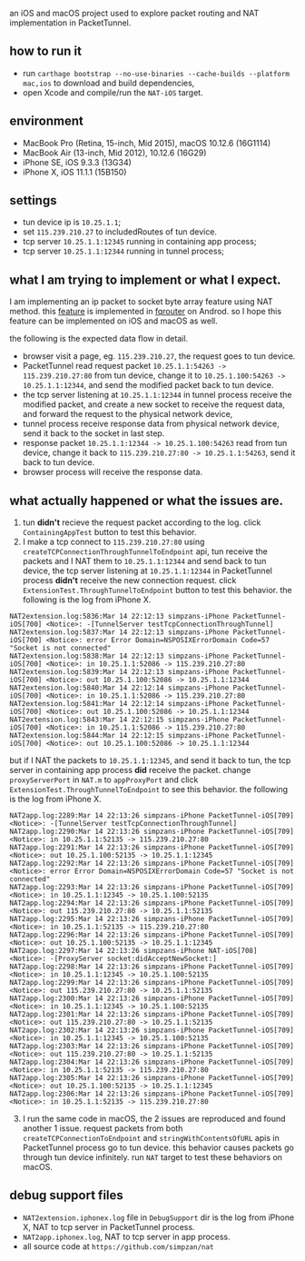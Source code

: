 an iOS and macOS project used to explore packet routing and NAT implementation in PacketTunnel.

## how to run it
- run `carthage bootstrap --no-use-binaries --cache-builds --platform mac,ios` to download and build dependencies,
- open Xcode and compile/run the `NAT-iOS` target.

## environment
- MacBook Pro (Retina, 15-inch, Mid 2015), macOS 10.12.6 (16G1114)
- MacBook Air (13-inch, Mid 2012), 10.12.6 (16G29)
- iPhone SE, iOS 9.3.3 (13G34)
- iPhone X, iOS 11.1.1 (15B150)

## settings
- tun device ip is `10.25.1.1`;
- set `115.239.210.27` to includedRoutes of tun device.
- tcp server `10.25.1.1:12345` running in containing app process;
- tcp server `10.25.1.1:12344` running in tunnel process;

## what I am trying to implement or what I expect.
I am implementing an ip packet to socket byte array feature using NAT method. this [feature](http://fqrouter.tumblr.com/post/51474945203/socks%E4%BB%A3%E7%90%86%E8%BD%ACvpn) is implemented in [fqrouter](https://github.com/fqrouter/fqrouter) on Androd. so I hope this feature can be implemented on iOS and macOS as well.

the following is the expected data flow in detail.
- browser visit a page, eg. `115.239.210.27`, the request goes to tun device.
- PacketTunnel read request packet `10.25.1.1:54263 -> 115.239.210.27:80` from tun device, change it to `10.25.1.100:54263 -> 10.25.1.1:12344`, and send the modified packet back to tun device.
- the tcp server listening at `10.25.1.1:12344` in tunnel process receive the modified packet, and create a new socket to receive the request data, and forward the request to the physical network device,
- tunnel process receive response data from physical network device, send it back to the socket in last step.
- response packet `10.25.1.1:12344 -> 10.25.1.100:54263` read from tun device, change it back to `115.239.210.27:80 -> 10.25.1.1:54263`, send it back to tun device.
- browser process will receive the response data.

## what actually happened or what the issues are.
1. tun **didn't** recieve the request packet according to the log.
click `ContainingAppTest` button to test this behavior.
2. I make a tcp connect to `115.239.210.27:80` using `createTCPConnectionThroughTunnelToEndpoint` api, tun receive the packets and I NAT them to `10.25.1.1:12344` and send back to tun device, the tcp server listening at `10.25.1.1:12344` in PacketTunnel process **didn't** receive the new connection request.
click `ExtensionTest.ThroughTunnelToEndpoint` button to test this behavior. the following is the log from iPhone X.
```
NAT2extension.log:5836:Mar 14 22:12:13 simpzans-iPhone PacketTunnel-iOS[700] <Notice>: -[TunnelServer testTcpConnectionThroughTunnel]
NAT2extension.log:5837:Mar 14 22:12:13 simpzans-iPhone PacketTunnel-iOS[700] <Notice>: error Error Domain=NSPOSIXErrorDomain Code=57 "Socket is not connected"
NAT2extension.log:5838:Mar 14 22:12:13 simpzans-iPhone PacketTunnel-iOS[700] <Notice>: in 10.25.1.1:52086 -> 115.239.210.27:80
NAT2extension.log:5839:Mar 14 22:12:13 simpzans-iPhone PacketTunnel-iOS[700] <Notice>: out 10.25.1.100:52086 -> 10.25.1.1:12344
NAT2extension.log:5840:Mar 14 22:12:14 simpzans-iPhone PacketTunnel-iOS[700] <Notice>: in 10.25.1.1:52086 -> 115.239.210.27:80
NAT2extension.log:5841:Mar 14 22:12:14 simpzans-iPhone PacketTunnel-iOS[700] <Notice>: out 10.25.1.100:52086 -> 10.25.1.1:12344
NAT2extension.log:5843:Mar 14 22:12:15 simpzans-iPhone PacketTunnel-iOS[700] <Notice>: in 10.25.1.1:52086 -> 115.239.210.27:80
NAT2extension.log:5844:Mar 14 22:12:15 simpzans-iPhone PacketTunnel-iOS[700] <Notice>: out 10.25.1.100:52086 -> 10.25.1.1:12344
```

but if I NAT the packets to `10.25.1.1:12345`, and send it back to tun, the tcp server in containing app process **did** receive the packet. change `proxyServerPort` in `NAT.m` to `appProxyPort` and click `ExtensionTest.ThroughTunnelToEndpoint` to see this behavior. the following is the log from iPhone X.
```
NAT2app.log:2289:Mar 14 22:13:26 simpzans-iPhone PacketTunnel-iOS[709] <Notice>: -[TunnelServer testTcpConnectionThroughTunnel]
NAT2app.log:2290:Mar 14 22:13:26 simpzans-iPhone PacketTunnel-iOS[709] <Notice>: in 10.25.1.1:52135 -> 115.239.210.27:80
NAT2app.log:2291:Mar 14 22:13:26 simpzans-iPhone PacketTunnel-iOS[709] <Notice>: out 10.25.1.100:52135 -> 10.25.1.1:12345
NAT2app.log:2292:Mar 14 22:13:26 simpzans-iPhone PacketTunnel-iOS[709] <Notice>: error Error Domain=NSPOSIXErrorDomain Code=57 "Socket is not connected"
NAT2app.log:2293:Mar 14 22:13:26 simpzans-iPhone PacketTunnel-iOS[709] <Notice>: in 10.25.1.1:12345 -> 10.25.1.100:52135
NAT2app.log:2294:Mar 14 22:13:26 simpzans-iPhone PacketTunnel-iOS[709] <Notice>: out 115.239.210.27:80 -> 10.25.1.1:52135
NAT2app.log:2295:Mar 14 22:13:26 simpzans-iPhone PacketTunnel-iOS[709] <Notice>: in 10.25.1.1:52135 -> 115.239.210.27:80
NAT2app.log:2296:Mar 14 22:13:26 simpzans-iPhone PacketTunnel-iOS[709] <Notice>: out 10.25.1.100:52135 -> 10.25.1.1:12345
NAT2app.log:2297:Mar 14 22:13:26 simpzans-iPhone NAT-iOS[708] <Notice>: -[ProxyServer socket:didAcceptNewSocket:]
NAT2app.log:2298:Mar 14 22:13:26 simpzans-iPhone PacketTunnel-iOS[709] <Notice>: in 10.25.1.1:12345 -> 10.25.1.100:52135
NAT2app.log:2299:Mar 14 22:13:26 simpzans-iPhone PacketTunnel-iOS[709] <Notice>: out 115.239.210.27:80 -> 10.25.1.1:52135
NAT2app.log:2300:Mar 14 22:13:26 simpzans-iPhone PacketTunnel-iOS[709] <Notice>: in 10.25.1.1:12345 -> 10.25.1.100:52135
NAT2app.log:2301:Mar 14 22:13:26 simpzans-iPhone PacketTunnel-iOS[709] <Notice>: out 115.239.210.27:80 -> 10.25.1.1:52135
NAT2app.log:2302:Mar 14 22:13:26 simpzans-iPhone PacketTunnel-iOS[709] <Notice>: in 10.25.1.1:12345 -> 10.25.1.100:52135
NAT2app.log:2303:Mar 14 22:13:26 simpzans-iPhone PacketTunnel-iOS[709] <Notice>: out 115.239.210.27:80 -> 10.25.1.1:52135
NAT2app.log:2304:Mar 14 22:13:26 simpzans-iPhone PacketTunnel-iOS[709] <Notice>: in 10.25.1.1:52135 -> 115.239.210.27:80
NAT2app.log:2305:Mar 14 22:13:26 simpzans-iPhone PacketTunnel-iOS[709] <Notice>: out 10.25.1.100:52135 -> 10.25.1.1:12345
NAT2app.log:2306:Mar 14 22:13:26 simpzans-iPhone PacketTunnel-iOS[709] <Notice>: in 10.25.1.1:52135 -> 115.239.210.27:80
```
3. I run the same code in macOS, the 2 issues are reproduced and found another 1 issue. request packets from both `createTCPConnectionToEndpoint` and `stringWithContentsOfURL` apis in PacketTunnel process go to tun device. this behavior causes packets go through tun device infinitely. run `NAT` target to test these behaviors on macOS.

## debug support files
- `NAT2extension.iphonex.log` file in `DebugSupport` dir is the log from iPhone X, NAT to tcp server in PacketTunnel process.
- `NAT2app.iphonex.log`, NAT to tcp server in app process.
- all source code at `https://github.com/simpzan/nat`